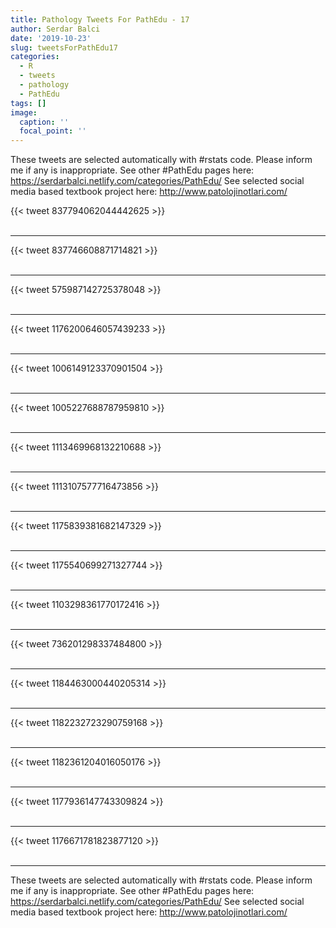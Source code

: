 ```yaml
---
title: Pathology Tweets For PathEdu - 17
author: Serdar Balci
date: '2019-10-23'
slug: tweetsForPathEdu17
categories:
  - R
  - tweets
  - pathology
  - PathEdu
tags: []
image:
  caption: ''
  focal_point: ''
---
```



These tweets are selected automatically with #rstats code. Please inform me if any is inappropriate.
See other #PathEdu pages here: https://serdarbalci.netlify.com/categories/PathEdu/ 
See selected social media based textbook project here: http://www.patolojinotlari.com/

{{< tweet 837794062044442625 >}}
<br>
<br>
<hr>
{{< tweet 837746608871714821 >}}
<br>
<br>
<hr>
{{< tweet 575987142725378048 >}}
<br>
<br>
<hr>
{{< tweet 1176200646057439233 >}}
<br>
<br>
<hr>
{{< tweet 1006149123370901504 >}}
<br>
<br>
<hr>
{{< tweet 1005227688787959810 >}}
<br>
<br>
<hr>
{{< tweet 1113469968132210688 >}}
<br>
<br>
<hr>
{{< tweet 1113107577716473856 >}}
<br>
<br>
<hr>
{{< tweet 1175839381682147329 >}}
<br>
<br>
<hr>
{{< tweet 1175540699271327744 >}}
<br>
<br>
<hr>
{{< tweet 1103298361770172416 >}}
<br>
<br>
<hr>
{{< tweet 736201298337484800 >}}
<br>
<br>
<hr>
{{< tweet 1184463000440205314 >}}
<br>
<br>
<hr>
{{< tweet 1182232723290759168 >}}
<br>
<br>
<hr>
{{< tweet 1182361204016050176 >}}
<br>
<br>
<hr>
{{< tweet 1177936147743309824 >}}
<br>
<br>
<hr>
{{< tweet 1176671781823877120 >}}
<br>
<br>
<hr>


These tweets are selected automatically with #rstats code. Please inform me if any is inappropriate.
See other #PathEdu pages here: https://serdarbalci.netlify.com/categories/PathEdu/ 
See selected social media based textbook project here: http://www.patolojinotlari.com/
